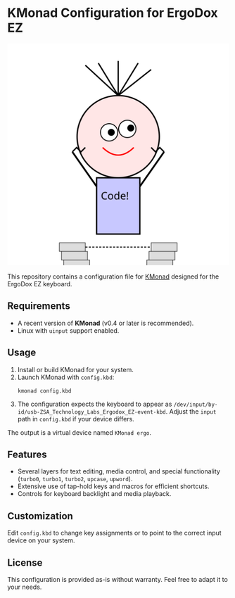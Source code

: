# KMonad Configuration for ErgoDox EZ

![](images/crazy-programmer.svg)

This repository contains a configuration file for [KMonad](https://github.com/kmonad/kmonad) designed for the ErgoDox EZ keyboard.

## Requirements

- A recent version of **KMonad** (v0.4 or later is recommended).
- Linux with `uinput` support enabled.

## Usage

1. Install or build KMonad for your system.
2. Launch KMonad with `config.kbd`:
   ```
   kmonad config.kbd
   ```
3. The configuration expects the keyboard to appear as `/dev/input/by-id/usb-ZSA_Technology_Labs_Ergodox_EZ-event-kbd`. Adjust the `input` path in `config.kbd` if your device differs.

The output is a virtual device named `KMonad ergo`.

## Features

- Several layers for text editing, media control, and special functionality (`turbo0`, `turbo1`, `turbo2`, `upcase`, `upword`).
- Extensive use of tap-hold keys and macros for efficient shortcuts.
- Controls for keyboard backlight and media playback.

## Customization

Edit `config.kbd` to change key assignments or to point to the correct input device on your system.

## License

This configuration is provided as-is without warranty. Feel free to adapt it to your needs.
